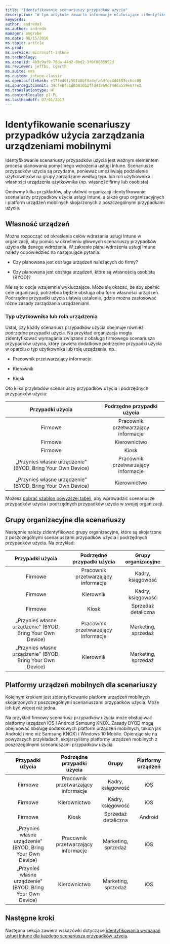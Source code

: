 ```yaml
---
title: "Identyfikowanie scenariuszy przypadków użycia"
description: "W tym artykule zawarto informacje ułatwiające zidentyfikowanie scenariuszy przypadków użycia i podrzędnych przypadków użycia usługi Intune dla opartej tylko na chmurze implementacji usługi Microsoft Intune."
keywords: 
author: andredm7
ms.author: andredm
manager: angrobe
ms.date: 06/15/2016
ms.topic: article
ms.prod: 
ms.service: microsoft-intune
ms.technology: 
ms.assetid: 4b3c9af9-78da-44d2-8bd2-3f0f8885952d
ms.reviewer: jeffbu, cgerth
ms.suite: ems
ms.custom: intune-classic
ms.openlocfilehash: e17fe40fc50f40bf8adefa6dfdc4d4583cc6cc80
ms.sourcegitcommit: 34cfebfc1d8b81032f4d41869d74dda559e677e2
ms.translationtype: HT
ms.contentlocale: pl-PL
ms.lasthandoff: 07/01/2017
---
```

# <a name="identify-mobile-device-management-use-case-scenarios"></a>Identyfikowanie scenariuszy przypadków użycia zarządzania urządzeniami mobilnymi

Identyfikowanie scenariuszy przypadków użycia jest ważnym elementem procesu planowania pomyślnego wdrożenia usługi Intune. Scenariusze przypadków użycia są przydatne, ponieważ umożliwiają podzielenie użytkowników na grupy zarządzane według typu lub roli użytkownika i własności urządzenia użytkownika (np. własność firmy lub osobista).

Omówmy kilka przykładów, aby ułatwić organizacji identyfikowanie scenariuszy przypadków użycia usługi Intune, a także grup organizacyjnych i platform urządzeń mobilnych skojarzonych z poszczególnymi przypadkami użycia.

## <a name="device-ownership"></a>Własność urządzeń
Można rozpocząć od określenia celów wdrażania usługi Intune w organizacji, aby pomóc w określeniu głównych scenariuszy przypadków użycia dla danego wdrożenia. W zakresie planu wdrożenia usługi Intune należy odpowiedzieć na następujące pytania:

-   Czy planowana jest obsługa urządzeń należących do firmy?

-   Czy planowana jest obsługa urządzeń, które są własnością osobistą (BYOD)?

Nie są to opcje wzajemnie wykluczające. Może się okazać, że aby spełnić cele organizacji, potrzebna będzie obsługa obu form własności urządzeń. Podrzędne przypadki użycia ułatwią ustalenie, gdzie można zastosować różne zasady zarządzania urządzeniami.

### <a name="user-type-or-device-role"></a>Typ użytkownika lub rola urządzenia

Ustal, czy każdy scenariusz przypadków użycia obejmuje również podrzędne przypadki użycia. Na przykład organizacja mogła zidentyfikować wymagania związane z obsługą firmowego scenariusza przypadków użycia, który zawiera dodatkowe podrzędne przypadki użycia w oparciu o typ użytkownika lub rolę urządzenia, np.:

-   Pracownik przetwarzający informacje

-   Kierownik

-   Kiosk

Oto kilka przykładów scenariuszy przypadków użycia i podrzędnych przypadków użycia:

| **Przypadki użycia** | **Podrzędne przypadki użycia** |
|:---:|:---:|
| Firmowe | Pracownik przetwarzający informacje |              
| Firmowe | Kierownictwo |           
| Firmowe | Kiosk |
| „Przynieś własne urządzenie” (BYOD, Bring Your Own Device) | Pracownik przetwarzający informacje |           
| „Przynieś własne urządzenie” (BYOD, Bring Your Own Device) | Kierownictwo |

Możesz [pobrać szablon powyższej tabeli](https://gallery.technet.microsoft.com/Intune-deployment-planning-fae156c2?redir=0), aby wprowadzić scenariusze przypadków użycia i podrzędnych przypadków użycia w swojej organizacji.

## <a name="organizational-groups-for-your-scenarios"></a>Grupy organizacyjne dla scenariuszy

Następnie należy zidentyfikować grupy organizacyjne, które są skojarzone z poszczególnymi scenariuszami przypadków użycia i podrzędnych przypadków użycia. Na przykład:

| **Przypadki użycia** | **Podrzędne przypadki użycia** | **Grupy organizacyjne** |
|:---:|:---:|:---:|
| Firmowe | Pracownik przetwarzający informacje | Kadry, księgowość |               
| Firmowe | Kierownik | Kadry, księgowość |            
| Firmowe | Kiosk | Sprzedaż detaliczna |
| „Przynieś własne urządzenie” (BYOD, Bring Your Own Device) | Pracownik przetwarzający informacje | Marketing, sprzedaż |            
| „Przynieś własne urządzenie” (BYOD, Bring Your Own Device) | Kierownik | Marketing, sprzedaż |


## <a name="mobile-device-platforms-for-your-scenarios"></a>Platformy urządzeń mobilnych dla scenariuszy

Kolejnym krokiem jest zidentyfikowanie platform urządzeń mobilnych skojarzonych z poszczególnymi scenariuszami przypadków użycia. Może ich być więcej niż jedna.

Na przykład firmowy scenariusz przypadków użycia może obsługiwać platformy urządzeń iOS i Android Samsung KNOX. Zasady BYOD mogą obejmować obsługę dodatkowych platform urządzeń mobilnych, takich jak Android (inne niż Samsung KNOX) i Windows 10 Mobile. Opierając się na powyższych przykładach, skojarzyliśmy platformy urządzeń mobilnych z poszczególnymi scenariuszami przypadków użycia.

| **Przypadki użycia** | **Podrzędne przypadki użycia** | **Grupy** | **Platformy urządzeń** |   
|:---:|:---:|:---:|:---:|
| Firmowe | Pracownik przetwarzający informacje | Kadry, księgowość | iOS |                                                           
| Firmowe | Kierownictwo | Kadry, księgowość | iOS |                                                           
| Firmowe | Kiosk | Sprzedaż detaliczna | Android |
| „Przynieś własne urządzenie” (BYOD, Bring Your Own Device) | Pracownik przetwarzający informacje | Marketing, sprzedaż | iOS |                                                           
| „Przynieś własne urządzenie” (BYOD, Bring Your Own Device) | Kierownictwo | Marketing, sprzedaż | iOS |

## <a name="next-steps"></a>Następne kroki

Następna sekcja zawiera wskazówki dotyczące [identyfikowania wymagań usługi Intune dla każdego scenariusza przypadków użycia](planning-guide-requirements.md).
